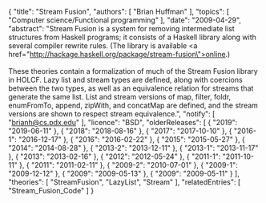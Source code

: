 {
    "title": "Stream Fusion",
    "authors": [
        "Brian Huffman"
    ],
    "topics": [
        "Computer science/Functional programming"
    ],
    "date": "2009-04-29",
    "abstract": "Stream Fusion is a system for removing intermediate list structures from Haskell programs; it consists of a Haskell library along with several compiler rewrite rules. (The library is available <a href=\"http://hackage.haskell.org/package/stream-fusion\">online</a>.)<br><br>These theories contain a formalization of much of the Stream Fusion library in HOLCF. Lazy list and stream types are defined, along with coercions between the two types, as well as an equivalence relation for streams that generate the same list. List and stream versions of map, filter, foldr, enumFromTo, append, zipWith, and concatMap are defined, and the stream versions are shown to respect stream equivalence.",
    "notify": [
        "brianh@cs.pdx.edu"
    ],
    "licence": "BSD",
    "olderReleases": [
        {
            "2019": "2019-06-11"
        },
        {
            "2018": "2018-08-16"
        },
        {
            "2017": "2017-10-10"
        },
        {
            "2016-1": "2016-12-17"
        },
        {
            "2016": "2016-02-22"
        },
        {
            "2015": "2015-05-27"
        },
        {
            "2014": "2014-08-28"
        },
        {
            "2013-2": "2013-12-11"
        },
        {
            "2013-1": "2013-11-17"
        },
        {
            "2013": "2013-02-16"
        },
        {
            "2012": "2012-05-24"
        },
        {
            "2011-1": "2011-10-11"
        },
        {
            "2011": "2011-02-11"
        },
        {
            "2009-2": "2010-07-01"
        },
        {
            "2009-1": "2009-12-12"
        },
        {
            "2009": "2009-05-13"
        },
        {
            "2009": "2009-05-11"
        }
    ],
    "theories": [
        "StreamFusion",
        "LazyList",
        "Stream"
    ],
    "relatedEntries": [
        "Stream_Fusion_Code"
    ]
}